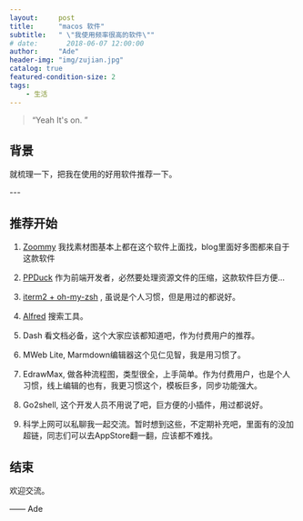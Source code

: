 ```yaml
---
layout:     post
title:      "macos 软件"
subtitle:   " \"我使用频率很高的软件\""
# date:       2018-06-07 12:00:00
author:     "Ade"
header-img: "img/zujian.jpg"
catalog: true
featured-condition-size: 2
tags:
    - 生活
---
```


> “Yeah It's on. ”


## 背景

就梳理一下，把我在使用的好用软件推荐一下。

<p id = "build"></p>
---

## 推荐开始

1. [Zoommy](https://zoommyapp.com/) 我找素材图基本上都在这个软件上面找，blog里面好多图都来自于这款软件 

2. [PPDuck](http://ppduck.com/) 作为前端开发者，必然要处理资源文件的压缩，这款软件巨方便...

3. [iterm2 + oh-my-zsh](https://iterm2.com) , 虽说是个人习惯，但是用过的都说好。

4. [Alfred](https://www.alfredapp.com) 搜索工具。

5. Dash 看文档必备，这个大家应该都知道吧，作为付费用户的推荐。

6. MWeb Lite, Marmdown编辑器这个见仁见智，我是用习惯了。

7. EdrawMax, 做各种流程图，类型很全，上手简单。作为付费用户，也是个人习惯，线上编辑的也有，我更习惯这个，模板巨多，同步功能强大。

8. Go2shell, 这个开发人员不用说了吧，巨方便的小插件，用过都说好。

9. 科学上网可以私聊我一起交流。暂时想到这些，不定期补充吧，里面有的没加超链，同志们可以去AppStore翻一翻，应该都不难找。


## 结束

欢迎交流。

—— Ade 


